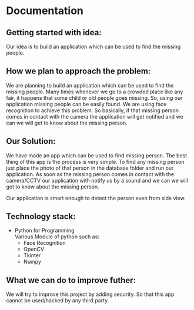 # Documentation
## Getting started with idea:
Our idea is to build an application which can be used to find the missing people.
## How we plan to approach the problem:
We are planning to build an application which can be used to find the missing people. Many times whenever we go to a crowded place like any fair, it happens that some child or old people goes missing. So, using our application missing people can be easily found. We are using face recognition to achieve this problem. So basically, if that missing person comes in contact with the camera the application will get notified and we can we will get to know about the missing person.
## Our Solution:
We have made an app which can be used to find missing person.  The best thing of this app is the process is very simple. To find any missing person just place the photo of that person in the database folder and run our application. As soon as the missing person comes in contact with the camera/CCTV our application with notify us by a sound and we can we will get to know about the missing person.

Our application is smart enough to detect the person even from side view.
## Technology stack:
* Python for Programming <br/>
Various Module of python such as:
  * Face Recognition
  * OpenCV
  * Tkinter
  * Numpy
## What we can do to improve futher:
We will try to improve this project by adding security. So that this app cannot be used/hacked by any third party.
